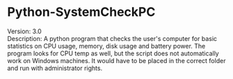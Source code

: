 # Python-SystemCheckPC
Version: 3.0<br>
Description: A python program that checks the user's computer for basic statistics on CPU usage,
memory, disk usage and battery power. The program looks for CPU temp as well, but the script does
not automatically work on Windows machines. It would have to be placed in the correct folder and run
with administrator rights.
